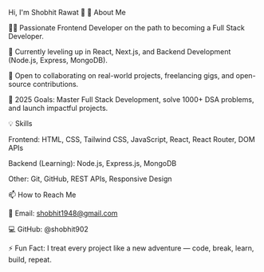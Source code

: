 Hi, I'm Shobhit Rawat 👋
🚀 About Me

👨‍💻 Passionate Frontend Developer on the path to becoming a Full Stack Developer.

🌱 Currently leveling up in React, Next.js, and Backend Development (Node.js, Express, MongoDB).

🤝 Open to collaborating on real-world projects, freelancing gigs, and open-source contributions.

🎯 2025 Goals: Master Full Stack Development, solve 1000+ DSA problems, and launch impactful projects.

💡 Skills

Frontend: HTML, CSS, Tailwind CSS, JavaScript, React, React Router, DOM APIs

Backend (Learning): Node.js, Express.js, MongoDB

Other: Git, GitHub, REST APIs, Responsive Design

📫 How to Reach Me

📧 Email: shobhit1948@gmail.com

💻 GitHub: @shobhit902

⚡ Fun Fact: I treat every project like a new adventure — code, break, learn, build, repeat.
